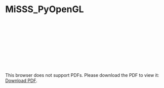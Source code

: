 # MiSSS_PyOpenGL
<object data="https://github.com/pkolebski/MiSSS_PyOpenGL/blob/master/.gitignore" type="application/pdf">
    <embed src="https://github.com/pkolebski/MiSSS_PyOpenGL/blob/master/.gitignore">
        <p>This browser does not support PDFs. Please download the PDF to view it: <a href="https://github.com/pkolebski/MiSSS_PyOpenGL/blob/master/.gitignore">Download PDF</a>.</p>
    </embed>
</object>